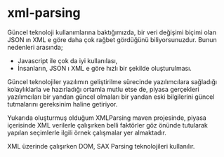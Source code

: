 # xml-parsing

  Güncel teknoloji kullanımlarına baktığımızda, bir veri değişimi biçimi olan JSON ın XML e göre daha çok rağbet gördüğünü 
biliyorsunuzdur. Bunun nedenleri arasında;
  - Javascript ile çok da iyi kullanılası,
  - İnsanların, JSON ı XML e göre hızlı bir şekilde oluşturulması.
  
  Güncel teknolojiler yazılımın geliştirilme sürecinde yazılımcılara sağladığı kolaylıklarla ve hazırladığı ortamla mutlu 
etse de, piyasa gerçekleri yazılımcıları bir yandan güncel olmaları bir yandan eski bilgilerini güncel tutmalarını 
gereksinim haline getiriyor.

  Yukarıda oluşturmuş olduğum XMLParsing maven projesinde, piyasa içerisinde XML verilerle çalışırken belli faktörler göz
önünde tutularak yapılan seçimlerle ilgili örnek çalışmalar yer almaktadır. 

  XML üzerinde çalışırken DOM, SAX Parsing teknolojileri kullanılır.

